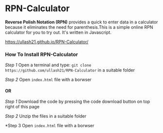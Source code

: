 # RPN-Calculator
**Reverse Polish Notation (RPN)** provides a quick to enter data in a calculator because it eliminates the need for parenthesis.This is a simple online RPN calculator for you to try out. It's written in Javascript.

https://ullash21.github.io/RPN-Calculator/

### How To Install RPN-Calculator

*Step 1*
Open a terminal and type: `git clone https://github.com/ullash21/RPN-Calculator` in a suitable folder

*Step 2*
Open `index.html` file with a borwser

#### OR

*Step 1*
Download the code by pressing the code download button on top right of this page

*Step 2*
Unzip the files in a suitable folder

*Step 3
Open `index.html` file with a borwser
